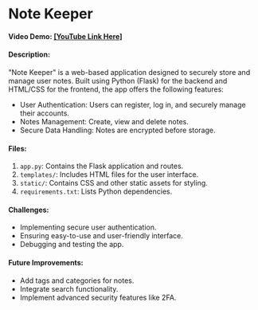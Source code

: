 # Note Keeper
#### Video Demo: [\[YouTube Link Here\]](https://www.youtube.com/watch?v=YSuuo4zAIYg)
#### Description:
"Note Keeper" is a web-based application designed to securely store and manage user notes. Built using Python (Flask) for the backend and HTML/CSS for the frontend, the app offers the following features:

- User Authentication: Users can register, log in, and securely manage their accounts.
- Notes Management: Create, view and delete notes.
- Secure Data Handling: Notes are encrypted before storage.

#### Files:
1. `app.py`: Contains the Flask application and routes.
2. `templates/`: Includes HTML files for the user interface.
3. `static/`: Contains CSS and other static assets for styling.
4. `requirements.txt`: Lists Python dependencies.

#### Challenges:
- Implementing secure user authentication.
- Ensuring easy-to-use and user-friendly interface.
- Debugging and testing the app.

#### Future Improvements:
- Add tags and categories for notes.
- Integrate search functionality.
- Implement advanced security features like 2FA.
